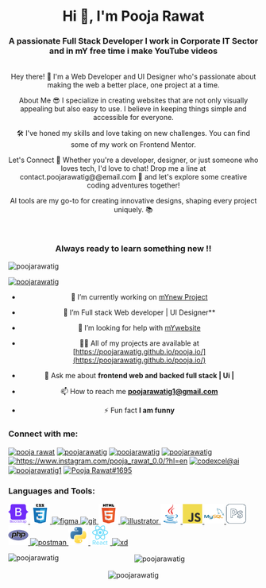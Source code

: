 <h1 align="center">Hi 👋, I'm Pooja Rawat</h1>
<div align="center" <img src="" </div>
<h3 align="center">A passionate Full Stack Developer I work in Corporate IT Sector and in mY free time i make YouTube  videos</h3>

<br>
Hey there! 🌟 I'm a Web Developer and UI Designer who's passionate about making the web a better place, one project at a time.

About Me 😎
I specialize in creating websites that are not only visually appealing but also easy to use. I believe in keeping things simple and accessible for everyone.

🛠️ I've honed my skills and love taking on new challenges. You can find some of my work on Frontend Mentor.

Let's Connect 🤝
Whether you're a developer, designer, or just someone who loves tech, I'd love to chat! Drop me a line at contact.poojarawatig@@email.com 💌 and let's explore some creative coding adventures together!


AI tools are my go-to for creating innovative designs, shaping every project uniquely. &#128218;

<br>

<h3 align="center">Always ready to learn something new !!</h3>

<p align="left"> <img src="https://komarev.com/ghpvc/?username=poojarawatig&label=Profile%20views&color=0e75b6&style=flat" alt="poojarawatig" /> </p>

<p align="left"> <a href=https://www.linkedin.com/in/poojarawatig/" target="blank"><img src="https://img.shields.io/twitter/follow/poojarawatig?logo=twitter&style=for-the-badge" alt="poojarawatig" /></a> </p>

- 🔭 I’m currently working on [mYnew Project](fyp.bio/PoojaRawat)

- 🌱 I’m Full stack Web developer | UI Designer**

- 🤝 I’m looking for help with [mYwebsite](https://wondrous-cannoli-016c17.netlify.app/?fbclid=PAZXh0bgNhZW0CMTEAAaZsZ5F-Whh0tS09r_ifj8gFuMgV9nOsXb4h2CzU_Wxc2W8bzxnjdUULwQU_aem_AXEhCfThRhtNTOsMjZG30EvOpfiOUpm1g2amtMgR0TlcHLT8TH05_1JO4sIzGkjQ_TpX8lWBd5KNTh52h3n7U9R7)

- 👨‍💻 All of my projects are available at [https://poojarawatig.github.io/pooja.io/](https://poojarawatig.github.io/pooja.io/)

- 💬 Ask me about **frontend web and backed full stack | Ui |**

- 📫 How to reach me **poojarawatig1@gmail.com**

- ⚡ Fun fact **I am funny**

<h3 align="left">Connect with me:</h3>
<p align="left">
<a href="https://dev.to/pooja rawat" target="blank"><img align="center" src="https://raw.githubusercontent.com/rahuldkjain/github-profile-readme-generator/master/src/images/icons/Social/devto.svg" alt="pooja rawat" height="30" width="40" /></a>
<a href="https://twitter.com/poojarawatig" target="blank"><img align="center" src="https://raw.githubusercontent.com/rahuldkjain/github-profile-readme-generator/master/src/images/icons/Social/twitter.svg" alt="poojarawatig" height="30" width="40" /></a>
<a href="https://linkedin.com/in/poojarawatig" target="blank"><img align="center" src="https://raw.githubusercontent.com/rahuldkjain/github-profile-readme-generator/master/src/images/icons/Social/linked-in-alt.svg" alt="poojarawatig" height="30" width="40" /></a>
<a href="https://stackoverflow.com/users/poojarawatig" target="blank"><img align="center" src="https://raw.githubusercontent.com/rahuldkjain/github-profile-readme-generator/master/src/images/icons/Social/stack-overflow.svg" alt="poojarawatig" height="30" width="40" /></a>
<a href="https://instagram.com/https://www.instagram.com/pooja_rawat_0.0/?hl=en" target="blank"><img align="center" src="https://raw.githubusercontent.com/rahuldkjain/github-profile-readme-generator/master/src/images/icons/Social/instagram.svg" alt="https://www.instagram.com/pooja_rawat_0.0/?hl=en" height="30" width="40" /></a>
<a href="https://www.youtube.com/c/codexcel@ai" target="blank"><img align="center" src="https://raw.githubusercontent.com/rahuldkjain/github-profile-readme-generator/master/src/images/icons/Social/youtube.svg" alt="codexcel@ai" height="30" width="40" /></a>
<a href="https://www.leetcode.com/poojarawatig1" target="blank"><img align="center" src="https://raw.githubusercontent.com/rahuldkjain/github-profile-readme-generator/master/src/images/icons/Social/leet-code.svg" alt="poojarawatig1" height="30" width="40" /></a>
<a href="https://discord.gg/Pooja Rawat#1695" target="blank"><img align="center" src="https://raw.githubusercontent.com/rahuldkjain/github-profile-readme-generator/master/src/images/icons/Social/discord.svg" alt="Pooja Rawat#1695" height="30" width="40" /></a>
</p>

<h3 align="left">Languages and Tools:</h3>
<p align="left"> <a href="https://getbootstrap.com" target="_blank" rel="noreferrer"> <img src="https://raw.githubusercontent.com/devicons/devicon/master/icons/bootstrap/bootstrap-plain-wordmark.svg" alt="bootstrap" width="40" height="40"/> </a> <a href="https://www.w3schools.com/css/" target="_blank" rel="noreferrer"> <img src="https://raw.githubusercontent.com/devicons/devicon/master/icons/css3/css3-original-wordmark.svg" alt="css3" width="40" height="40"/> </a> <a href="https://www.figma.com/" target="_blank" rel="noreferrer"> <img src="https://www.vectorlogo.zone/logos/figma/figma-icon.svg" alt="figma" width="40" height="40"/> </a> <a href="https://git-scm.com/" target="_blank" rel="noreferrer"> <img src="https://www.vectorlogo.zone/logos/git-scm/git-scm-icon.svg" alt="git" width="40" height="40"/> </a> <a href="https://www.w3.org/html/" target="_blank" rel="noreferrer"> <img src="https://raw.githubusercontent.com/devicons/devicon/master/icons/html5/html5-original-wordmark.svg" alt="html5" width="40" height="40"/> </a> <a href="https://www.adobe.com/in/products/illustrator.html" target="_blank" rel="noreferrer"> <img src="https://www.vectorlogo.zone/logos/adobe_illustrator/adobe_illustrator-icon.svg" alt="illustrator" width="40" height="40"/> </a> <a href="https://www.java.com" target="_blank" rel="noreferrer"> <img src="https://raw.githubusercontent.com/devicons/devicon/master/icons/java/java-original.svg" alt="java" width="40" height="40"/> </a> <a href="https://developer.mozilla.org/en-US/docs/Web/JavaScript" target="_blank" rel="noreferrer"> <img src="https://raw.githubusercontent.com/devicons/devicon/master/icons/javascript/javascript-original.svg" alt="javascript" width="40" height="40"/> </a> <a href="https://www.mysql.com/" target="_blank" rel="noreferrer"> <img src="https://raw.githubusercontent.com/devicons/devicon/master/icons/mysql/mysql-original-wordmark.svg" alt="mysql" width="40" height="40"/> </a> <a href="https://www.photoshop.com/en" target="_blank" rel="noreferrer"> <img src="https://raw.githubusercontent.com/devicons/devicon/master/icons/photoshop/photoshop-line.svg" alt="photoshop" width="40" height="40"/> </a> <a href="https://www.php.net" target="_blank" rel="noreferrer"> <img src="https://raw.githubusercontent.com/devicons/devicon/master/icons/php/php-original.svg" alt="php" width="40" height="40"/> </a> <a href="https://postman.com" target="_blank" rel="noreferrer"> <img src="https://www.vectorlogo.zone/logos/getpostman/getpostman-icon.svg" alt="postman" width="40" height="40"/> </a> <a href="https://www.python.org" target="_blank" rel="noreferrer"> <img src="https://raw.githubusercontent.com/devicons/devicon/master/icons/python/python-original.svg" alt="python" width="40" height="40"/> </a> <a href="https://reactjs.org/" target="_blank" rel="noreferrer"> <img src="https://raw.githubusercontent.com/devicons/devicon/master/icons/react/react-original-wordmark.svg" alt="react" width="40" height="40"/> </a> <a href="https://www.adobe.com/products/xd.html" target="_blank" rel="noreferrer"> <img src="https://cdn.worldvectorlogo.com/logos/adobe-xd.svg" alt="xd" width="40" height="40"/> </a> </p>

<p><img align="left" src="https://github-readme-stats.vercel.app/api/top-langs?username=poojarawatig&show_icons=true&locale=en&layout=compact" alt="poojarawatig" /></p>

<p>&nbsp;<img align="center" src="https://github-readme-stats.vercel.app/api?username=poojarawatig&show_icons=true&locale=en" alt="poojarawatig" /></p>

<p><img align="center" src="https://github-readme-streak-stats.herokuapp.com/?user=poojarawatig&" alt="poojarawatig" /></p>
